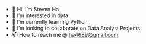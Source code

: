 - 👋 Hi, I’m Steven Ha
- 👀 I’m interested in data
- 🌱 I’m currently learning Python
- 💞️ I’m looking to collaborate on Data Analyst Projects
- 📫 How to reach me @ ha4689@gmail.com

<!---
ha4689/ha4689 is a ✨ special ✨ repository because its `README.md` (this file) appears on your GitHub profile.
You can click the Preview link to take a look at your changes.
--->
